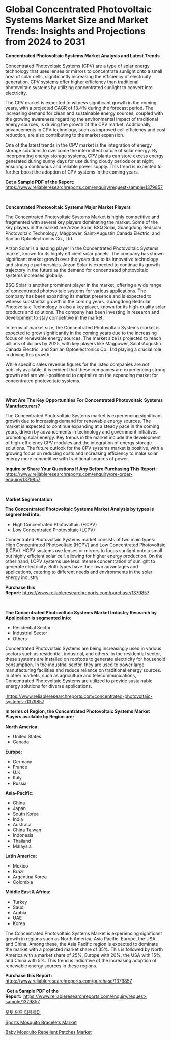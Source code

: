 <p><h1>Global Concentrated Photovoltaic Systems Market Size and Market Trends: Insights and Projections from 2024 to 2031</h1></p><p><strong>Concentrated Photovoltaic Systems Market Analysis and Latest Trends</strong></p>
<p><p>Concentrated Photovoltaic Systems (CPV) are a type of solar energy technology that uses lenses or mirrors to concentrate sunlight onto a small area of solar cells, significantly increasing the efficiency of electricity generation. CPV systems offer higher efficiency than traditional photovoltaic systems by utilizing concentrated sunlight to convert into electricity.</p><p>The CPV market is expected to witness significant growth in the coming years, with a projected CAGR of 13.4% during the forecast period. The increasing demand for clean and sustainable energy sources, coupled with the growing awareness regarding the environmental impact of traditional energy sources, is driving the growth of the CPV market. Additionally, advancements in CPV technology, such as improved cell efficiency and cost reduction, are also contributing to the market expansion.</p><p>One of the latest trends in the CPV market is the integration of energy storage solutions to overcome the intermittent nature of solar energy. By incorporating energy storage systems, CPV plants can store excess energy generated during sunny days for use during cloudy periods or at night, ensuring a continuous and reliable power supply. This trend is expected to further boost the adoption of CPV systems in the coming years.</p></p>
<p><strong>Get a Sample PDF of the Report:&nbsp;</strong> <a href="https://www.reliableresearchreports.com/enquiry/request-sample/1379857">https://www.reliableresearchreports.com/enquiry/request-sample/1379857</a></p>
<p>&nbsp;</p>
<p><strong>Concentrated Photovoltaic Systems Major Market Players</strong></p>
<p><p>The Concentrated Photovoltaic Systems Market is highly competitive and fragmented with several key players dominating the market. Some of the key players in the market are Arzon Solar, BSQ Solar, Guangdong Redsolar Photovoltaic Technology, Magpower, Saint-Augustin Canada Electric, and San'an Optoelectronics Co., Ltd.</p><p>Arzon Solar is a leading player in the Concentrated Photovoltaic Systems market, known for its highly efficient solar panels. The company has shown significant market growth over the years due to its innovative technology and strategic partnerships. Arzon Solar is expected to continue its growth trajectory in the future as the demand for concentrated photovoltaic systems increases globally.</p><p>BSQ Solar is another prominent player in the market, offering a wide range of concentrated photovoltaic systems for various applications. The company has been expanding its market presence and is expected to witness substantial growth in the coming years. Guangdong Redsolar Photovoltaic Technology is also a key player, known for its high-quality solar products and solutions. The company has been investing in research and development to stay competitive in the market.</p><p>In terms of market size, the Concentrated Photovoltaic Systems market is expected to grow significantly in the coming years due to the increasing focus on renewable energy sources. The market size is projected to reach billions of dollars by 2025, with key players like Magpower, Saint-Augustin Canada Electric, and San'an Optoelectronics Co., Ltd playing a crucial role in driving this growth.</p><p>While specific sales revenue figures for the listed companies are not publicly available, it is evident that these companies are experiencing strong growth and are well-positioned to capitalize on the expanding market for concentrated photovoltaic systems.</p></p>
<p>&nbsp;</p>
<p><strong>What Are The Key Opportunities For Concentrated Photovoltaic Systems Manufacturers?</strong></p>
<p><p>The Concentrated Photovoltaic Systems market is experiencing significant growth due to increasing demand for renewable energy sources. The market is expected to continue expanding at a steady pace in the coming years, driven by advancements in technology and government initiatives promoting solar energy. Key trends in the market include the development of high-efficiency CPV modules and the integration of energy storage solutions. The future outlook for the CPV systems market is positive, with a growing focus on reducing costs and increasing efficiency to make solar energy more competitive with traditional sources of power.</p></p>
<p><strong>Inquire or Share Your Questions If Any Before Purchasing This Report:</strong> <a href="https://www.reliableresearchreports.com/enquiry/pre-order-enquiry/1379857">https://www.reliableresearchreports.com/enquiry/pre-order-enquiry/1379857</a></p>
<p>&nbsp;</p>
<p><strong>Market Segmentation</strong></p>
<p><strong>The Concentrated Photovoltaic Systems Market Analysis by types is segmented into:</strong></p>
<p><ul><li>High Concentrated Photovoltaic (HCPV)</li><li>Low Concentrated Photovoltaic (LCPV)</li></ul></p>
<p><p>Concentrated Photovoltaic Systems market consists of two main types: High Concentrated Photovoltaic (HCPV) and Low Concentrated Photovoltaic (LCPV). HCPV systems use lenses or mirrors to focus sunlight onto a small but highly efficient solar cell, allowing for higher energy production. On the other hand, LCPV systems use less intense concentration of sunlight to generate electricity. Both types have their own advantages and applications, catering to different needs and environments in the solar energy industry.</p></p>
<p><strong>Purchase this Report:&nbsp;</strong><a href="https://www.reliableresearchreports.com/purchase/1379857">https://www.reliableresearchreports.com/purchase/1379857</a></p>
<p>&nbsp;</p>
<p><strong>The Concentrated Photovoltaic Systems Market Industry Research by Application is segmented into:</strong></p>
<p><ul><li>Residential Sector</li><li>Industrial Sector</li><li>Others</li></ul></p>
<p><p>Concentrated Photovoltaic Systems are being increasingly used in various sectors such as residential, industrial, and others. In the residential sector, these systems are installed on rooftops to generate electricity for household consumption. In the industrial sector, they are used to power large manufacturing facilities and reduce reliance on traditional energy sources. In other markets, such as agriculture and telecommunications, Concentrated Photovoltaic Systems are utilized to provide sustainable energy solutions for diverse applications.</p></p>
<p><a href="https://www.reliableresearchreports.com/concentrated-photovoltaic-systems-r1379857">&nbsp;https://www.reliableresearchreports.com/concentrated-photovoltaic-systems-r1379857</a></p>
<p><strong>In terms of Region, the Concentrated Photovoltaic Systems Market Players available by Region are:</strong></p>
<p>
    <p> <strong> North America: </strong>
        <ul>
            <li>United States</li>
            <li>Canada</li>
        </ul>
        </p> 
    <p> <strong> Europe: </strong>
        <ul>
            <li>Germany</li>
            <li>France</li>
            <li>U.K.</li>
            <li>Italy</li>
            <li>Russia</li>
        </ul>
        </p> 
    <p> <strong> Asia-Pacific: </strong>
        <ul>
            <li>China</li>
            <li>Japan</li>
            <li>South Korea</li>
            <li>India</li>
            <li>Australia</li>
            <li>China Taiwan</li>
            <li>Indonesia</li>
            <li>Thailand</li>
            <li>Malaysia</li>
        </ul>
        </p> 
    <p> <strong> Latin America: </strong>
        <ul>
            <li>Mexico</li>
            <li>Brazil</li>
            <li>Argentina Korea</li>
            <li>Colombia</li>
        </ul>
        </p> 
    <p> <strong> Middle East & Africa: </strong>
        <ul>
            <li>Turkey</li>
            <li>Saudi</li>
            <li>Arabia</li>
            <li>UAE</li>
            <li>Korea</li>
        </ul>
    </p>
    </p>
<p><p>The Concentrated Photovoltaic Systems Market is experiencing significant growth in regions such as North America, Asia Pacific, Europe, the USA, and China. Among these, the Asia Pacific region is expected to dominate the market with a projected market share of 35%. This is followed by North America with a market share of 25%, Europe with 20%, the USA with 15%, and China with 5%. This trend is indicative of the increasing adoption of renewable energy sources in these regions.</p></p>
<p><strong>Purchase this Report: </strong><a href="https://www.reliableresearchreports.com/purchase/1379857">https://www.reliableresearchreports.com/purchase/1379857</a></p>
<p>&nbsp;<strong>Get a Sample PDF of the Report:&nbsp;&nbsp;</strong><a href="https://www.reliableresearchreports.com/enquiry/request-sample/1379857">https://www.reliableresearchreports.com/enquiry/request-sample/1379857</a></p>
<p><strong></strong></p>
<p><p><a href="https://github.com/airdroplover110/Market-Research-Report-List-2/blob/main/620474241966.md">오토 윈드 디플렉터</a></p><p><a href="https://github.com/okotobwrhuteie/Market-Research-Report-List-3/blob/main/sports-mosquito-bracelets-market.md">Sports Mosquito Bracelets Market</a></p><p><a href="https://github.com/LeilaniWyman2021/Market-Research-Report-List-2/blob/main/baby-mosquito-repellent-patches-market.md">Baby Mosquito Repellent Patches Market</a></p></p>